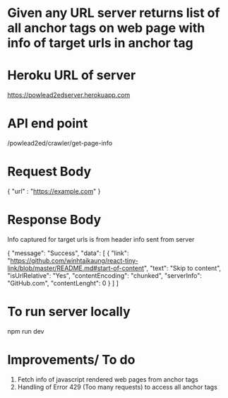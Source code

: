 
Given any URL server returns list of all anchor tags on web page with info of target urls in anchor tag
=================================================================

Heroku URL of server
====================
https://powlead2edserver.herokuapp.com

API end point
==============
/powlead2ed/crawler/get-page-info

Request Body
==============
{
 "url" : "https://example.com"
}

Response Body
================

Info captured for target urls is from header info sent from server

{
    "message": "Success",
    "data": [
        {
            "link": "https://github.com/winhtaikaung/react-tiny-link/blob/master/README.md#start-of-content",
            "text": "Skip to content",
            "isUrlRelative": "Yes",
            "contentEncoding": "chunked",
            "serverInfo": "GitHub.com",
            "contentLenght": 0
        }
      ]
]      

To run server locally
=====================
npm run dev


Improvements/ To do
===================

1. Fetch info of javascript rendered web pages from anchor tags
2. Handling of Error 429 (Too many requests) to access all anchor tags


